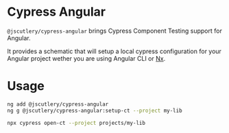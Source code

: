 # Cypress Angular

`@jscutlery/cypress-angular` brings Cypress Component Testing support for Angular.

It provides a schematic that will setup a local cypress configuration for your Angular project wether you are using Angular CLI or [Nx](https://nx.dev/).

# Usage

```sh
ng add @jscutlery/cypress-angular
ng g @jscutlery/cypress-angular:setup-ct --project my-lib

npx cypress open-ct --project projects/my-lib
```
